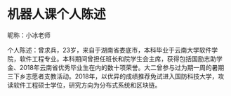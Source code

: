 # 机器人课个人陈述

昵称：小冰老师

个人陈述：曾求兵，23岁，来自于湖南省娄底市，本科毕业于云南大学软件学院，软件工程专业。本科期间曾担任班长和院学生会主席，获得包括国励志助学金、2018年云南省优秀毕业生在内的数十项荣誉。大二曾参与过为期一周的暑期三下乡志愿者支教活动。2018年，以优异的成绩推荐免试进入国防科技大学，攻读软件工程硕士学位，研究方向为分布式系统和区块链。